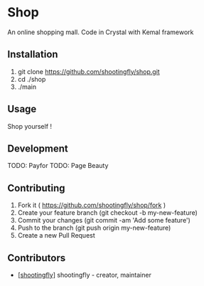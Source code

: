 # Shop

An online shopping mall. 
Code in Crystal with Kemal framework

## Installation

1. git clone https://github.com/shootingfly/shop.git
2. cd ./shop
3. ./main

## Usage

Shop yourself !

## Development

TODO: Payfor
TODO: Page Beauty

## Contributing

1. Fork it ( https://github.com/shootingfly/shop/fork )
2. Create your feature branch (git checkout -b my-new-feature)
3. Commit your changes (git commit -am 'Add some feature')
4. Push to the branch (git push origin my-new-feature)
5. Create a new Pull Request

## Contributors

- [[shootingfly]](https://github.com/shootingfly) shootingfly - creator, maintainer
